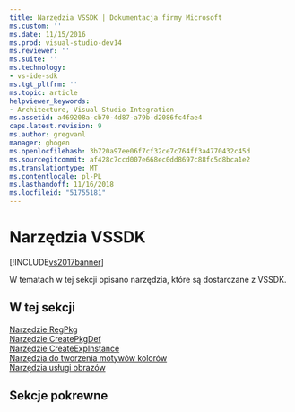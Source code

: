 ```yaml
---
title: Narzędzia VSSDK | Dokumentacja firmy Microsoft
ms.custom: ''
ms.date: 11/15/2016
ms.prod: visual-studio-dev14
ms.reviewer: ''
ms.suite: ''
ms.technology:
- vs-ide-sdk
ms.tgt_pltfrm: ''
ms.topic: article
helpviewer_keywords:
- Architecture, Visual Studio Integration
ms.assetid: a469208a-cb70-4d87-a79b-d2086fc4fae4
caps.latest.revision: 9
ms.author: gregvanl
manager: ghogen
ms.openlocfilehash: 3b720a97ee06f7cf32ce7c764ff3a4770432c45d
ms.sourcegitcommit: af428c7ccd007e668ec0dd8697c88fc5d8bca1e2
ms.translationtype: MT
ms.contentlocale: pl-PL
ms.lasthandoff: 11/16/2018
ms.locfileid: "51755181"
---
```

# <a name="vssdk-utilities"></a>Narzędzia VSSDK
[!INCLUDE[vs2017banner](../../includes/vs2017banner.md)]

W tematach w tej sekcji opisano narzędzia, które są dostarczane z VSSDK.  
  
## <a name="in-this-section"></a>W tej sekcji  
 [Narzędzie RegPkg](../../extensibility/internals/regpkg-utility.md)  
  [Narzędzie CreatePkgDef](../../extensibility/internals/createpkgdef-utility.md)  
  [Narzędzie CreateExpInstance](../../extensibility/internals/createexpinstance-utility.md)  
  [Narzędzia do tworzenia motywów kolorów](../../extensibility/internals/color-theming-tools.md)  
  [Narzędzia usługi obrazów](../../extensibility/internals/image-service-tools.md)  
  
## <a name="related-sections"></a>Sekcje pokrewne

